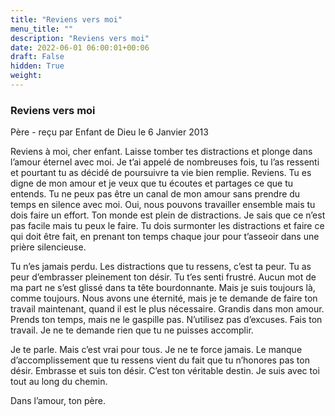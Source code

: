 ```yaml
---
title: "Reviens vers moi"
menu_title: ""
description: "Reviens vers moi"
date: 2022-06-01 06:00:01+00:06
draft: False
hidden: True
weight:
---
```

### Reviens vers moi

Père - reçu par Enfant de Dieu le 6 Janvier 2013

Reviens à moi, cher enfant. Laisse tomber tes distractions et plonge dans l’amour éternel avec moi. Je t’ai appelé de nombreuses fois, tu l’as ressenti et pourtant tu as décidé de poursuivre ta vie bien remplie. Reviens. Tu es digne de mon amour et je veux que tu écoutes et partages ce que tu entends. Tu ne peux pas être un canal de mon amour sans prendre du temps en silence avec moi. Oui, nous pouvons travailler ensemble mais tu dois faire un effort. Ton monde est plein de distractions. Je sais que ce n’est pas facile mais tu peux le faire. Tu dois surmonter les distractions et faire ce qui doit être fait, en prenant ton temps chaque jour pour t’asseoir dans une prière silencieuse.

Tu n’es jamais perdu. Les distractions que tu ressens, c’est ta peur. Tu as peur d’embrasser pleinement ton désir. Tu t’es senti frustré. Aucun mot de ma part ne s’est glissé dans ta tête bourdonnante. Mais je suis toujours là, comme toujours. Nous avons une éternité, mais je te demande de faire ton travail maintenant, quand il est le plus nécessaire. Grandis dans mon amour. Prends ton temps, mais ne le gaspille pas. N’utilisez pas d’excuses. Fais ton travail. Je ne te demande rien que tu ne puisses accomplir.

Je te parle. Mais c’est vrai pour tous. Je ne te force jamais. Le manque d’accomplissement que tu ressens vient du fait que tu n’honores pas ton désir. Embrasse et suis ton désir. C’est ton véritable destin. Je suis avec toi tout au long du chemin.

Dans l’amour, ton père.



